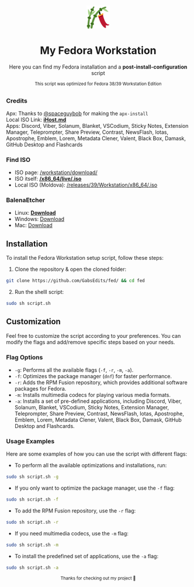 <div align="center">
  <img src="https://raw.githubusercontent.com/twitter/twemoji/d94f4cf793e6d5ca592aa00f58a88f6a4229ad43/assets/svg/1f38b.svg" width="64">
  <h1 align="center">My Fedora Workstation</h1>
  <p align="center">Here you can find my Fedora installation and a <b>post-install-configuration</b> script</p>
  <sup>This script was optimized for Fedora 38/39 Workstation Edition</sup>
</div>
  
### Credits
Apx: Thanks to [@spaceguybob](https://github.com/spaceguybob/) for making the `apx-install`
<br> Local ISO Link: [**iHost.md**](https://mirror.ihost.md/)
<br>Apps: Discord, Viber, Solanum, Blanket, VSCodium, Sticky Notes, Extension Manager, Teleprompter, Share Preview, Contrast, NewsFlash, Iotas, Apostrophe, Emblem, Lorem, Metadata Clener, Valent, Black Box, Damask, GitHub Desktop and Flashcards

### Find ISO
* ISO page: [/workstation/download/](https://fedoraproject.org/workstation/download/)
* ISO itself: [**/x86_64/live/.iso**](https://download.fedoraproject.org/pub/fedora/linux/releases/39/Workstation/x86_64/iso/Fedora-Workstation-Live-x86_64-39-1.5.iso)
* Local ISO (Moldova): [/releases/39/Workstation/x86_64/.iso](https://mirror.ihost.md/fedora/releases/39/Workstation/x86_64/iso/Fedora-Workstation-Live-x86_64-39-1.5.iso)
### BalenaEtcher 
* Linux: [**Download**](https://github.com/balena-io/etcher/releases/download/v1.18.11/balenaEtcher-1.18.11-x64.AppImage)
* Windows: [Download](https://github.com/balena-io/etcher/releases/download/v1.18.11/balenaEtcher-Setup-1.18.11.exe)
* Mac: [Download](https://github.com/balena-io/etcher/releases/download/v1.18.11/balenaEtcher-1.18.11.dmg)

## Installation

To install the Fedora Workstation setup script, follow these steps:

1. Clone the repository & open the cloned folder:
```sh
git clone https://github.com/GabsEdits/fed/ && cd fed
```
2. Run the shelll script:
```sh
sudo sh script.sh
```

## Customization

Feel free to customize the script according to your preferences. You can modify the flags and add/remove specific steps based on your needs.

### Flag Options

- `-g`: Performs all the available flags (`-f`, `-r`, `-m`, `-a`).
- `-f`: Optimizes the package manager (`dnf`) for faster performance.
- `-r`: Adds the RPM Fusion repository, which provides additional software packages for Fedora.
- `-m`: Installs multimedia codecs for playing various media formats.
- `-a`: Installs a set of pre-defined applications, including Discord, Viber, Solanum, Blanket, VSCodium, Sticky Notes, Extension Manager, Teleprompter, Share Preview, Contrast, NewsFlash, Iotas, Apostrophe, Emblem, Lorem, Metadata Clener, Valent, Black Box, Damask, GitHub Desktop and Flashcards.

### Usage Examples

Here are some examples of how you can use the script with different flags:

- To perform all the available optimizations and installations, run:
   
```sh
sudo sh script.sh -g
```

- If you only want to optimize the package manager, use the `-f` flag:
 ```sh
sudo sh script.sh -f
```

- To add the RPM Fusion repository, use the `-r` flag:
```sh
sudo sh script.sh -r
```

- If you need multimedia codecs, use the `-m` flag:
```sh
sudo sh script.sh -m
```

- To install the predefined set of applications, use the `-a` flag:
```sh
sudo sh script.sh -a
```

<div align="center">
  <sup> Thanks for checking out my project 👋</sup>
